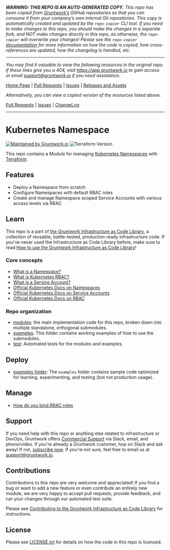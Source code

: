 ***WARNING: THIS REPO IS AN AUTO-GENERATED COPY.*** *This repo has been copied from [Gruntwork’s](https://gruntwork.io/) GitHub repositories so that you can consume it from your company’s own internal Git repositories. This copy is automatically created and updated by the `repo-copier` CLI tool. If you need to make changes to this repo, you should make the changes in a separate fork, and NOT make changes directly in this repo, as otherwise, the `repo-copier` will overwrite your changes! Please see the `repo-copier` [documentation](https://github.com/terraform-modules-krish/repo-copier) for more information on how the code is copied, how cross-references are updated, how the changelog is handled, etc.*

***

_You may find it valuable to view the following resources in the original repo. If these links give you a 404, visit https://app.gruntwork.io to gain access or email support@gruntwork.io if you need assistance._

[Home Page](https://github.com/gruntwork-io/terraform-kubernetes-namespace/) |
[Pull Requests](https://github.com/gruntwork-io/terraform-kubernetes-namespace/pulls) |
[Issues](https://github.com/gruntwork-io/terraform-kubernetes-namespace/issues) |
[Releases and Assets](https://github.com/gruntwork-io/terraform-kubernetes-namespace/releases)

_Alternatively, you can view a copied version of the resources listed above._

[Pull Requests](https://github.com/terraform-modules-krish/terraform-kubernetes-namespace/blob/main/.github/PULL_REQUESTS.md) |
[Issues](https://github.com/terraform-modules-krish/terraform-kubernetes-namespace/blob/main/.github/ISSUES.md) |
[ChangeLog](https://github.com/terraform-modules-krish/terraform-kubernetes-namespace/blob/main/.github/CHANGELOG.md)

***

<!--
:type: service
:name: Kubernetes Namespace
:description: Deploy a Kubernetes Namespace on to any Kubernetes cluster.
:icon: /_docs/ns-128.png
:category: docker-orchestration
:cloud: aws
:tags: docker, orchestration, kubernetes, containers
:license: gruntwork
:built-with: terraform
-->

# Kubernetes Namespace

[![Maintained by Gruntwork.io](https://img.shields.io/badge/maintained%20by-gruntwork.io-%235849a6.svg)](https://gruntwork.io/?ref=repo_k8s_namespace)
![Terraform Version](https://img.shields.io/badge/tf-%3E%3D1.1.0-blue.svg)

This repo contains a Module for managing [Kubernetes
Namespaces](https://kubernetes.io/docs/concepts/overview/working-with-objects/namespaces/) with
[Terraform](https://www.terraform.io).




## Features

* Deploy a Namespace from scratch
* Configure Namespaces with default RBAC roles
* Create and manage Namespace scoped Service Accounts with various access levels via RBAC




## Learn

This repo is a part of [the Gruntwork Infrastructure as Code Library](https://gruntwork.io/infrastructure-as-code-library/),
a collection of reusable, battle-tested, production ready infrastructure code. If you've never used the Infrastructure as Code Library
before, make sure to read [How to use the Gruntwork Infrastructure as Code Library](https://gruntwork.io/guides/foundations/how-to-use-gruntwork-infrastructure-as-code-library/)!

### Core concepts

* [What is a Namespace?](https://github.com/terraform-modules-krish/terraform-kubernetes-namespace/blob/main/modules/namespace/README.md#what-is-a-namespace)
* [What is Kubernetes RBAC?](https://github.com/terraform-modules-krish/terraform-kubernetes-namespace/blob/main/modules/namespace-roles/README.md#what-is-kubernetes-role-based-access-control-rbac)
* [What is a Service Account?](https://github.com/terraform-modules-krish/terraform-kubernetes-namespace/blob/main/modules/service-account/README.md#what-is-a-serviceaccount)
* [Official Kubernetes Docs on Namespaces](https://kubernetes.io/docs/concepts/overview/working-with-objects/namespaces/)
* [Official Kubernetes Docs on Service Accounts](https://kubernetes.io/docs/reference/access-authn-authz/service-accounts-admin/)
* [Official Kubernetes Docs on RBAC](https://kubernetes.io/docs/reference/access-authn-authz/rbac/)

### Repo organization

* [modules](https://github.com/terraform-modules-krish/terraform-kubernetes-namespace/blob/main/modules): the main implementation code for this repo, broken down into multiple standalone, orthogonal submodules.
* [examples](https://github.com/terraform-modules-krish/terraform-kubernetes-namespace/blob/main/examples): This folder contains working examples of how to use the submodules.
* [test](https://github.com/terraform-modules-krish/terraform-kubernetes-namespace/blob/main/test): Automated tests for the modules and examples.




## Deploy

* [examples folder](https://github.com/terraform-modules-krish/terraform-kubernetes-namespace/blob/main/examples): The `examples` folder contains sample code optimized for learning, experimenting, and testing (but not production usage).



## Manage

* [How do you bind RBAC roles](https://github.com/terraform-modules-krish/terraform-kubernetes-namespace/blob/main/modules/namespace-roles/README.md#how-do-you-bind-the-roles)



## Support

If you need help with this repo or anything else related to infrastructure or DevOps, Gruntwork offers [Commercial Support](https://gruntwork.io/support/) via Slack, email, and phone/video. If you're already a Gruntwork customer, hop on Slack and ask away! If not, [subscribe now](https://www.gruntwork.io/pricing/). If you're not sure, feel free to email us at [support@gruntwork.io](mailto:support@gruntwork.io).




## Contributions

Contributions to this repo are very welcome and appreciated! If you find a bug or want to add a new feature or even contribute an entirely new module, we are very happy to accept pull requests, provide feedback, and run your changes through our automated test suite.

Please see [Contributing to the Gruntwork Infrastructure as Code Library](https://gruntwork.io/guides/foundations/how-to-use-gruntwork-infrastructure-as-code-library/#contributing-to-the-gruntwork-infrastructure-as-code-library) for instructions.




## License

Please see [LICENSE.txt](https://github.com/terraform-modules-krish/terraform-kubernetes-namespace/blob/main/LICENSE.txt) for details on how the code in this repo is licensed.
